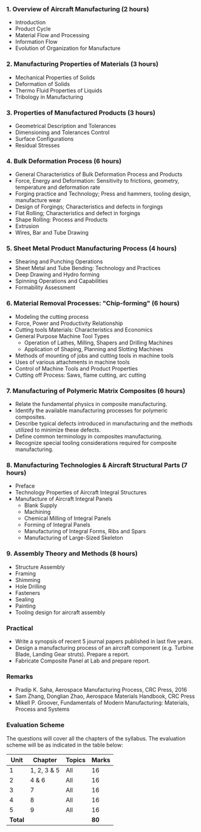 
### 1. Overview of Aircraft Manufacturing (2 hours)

* Introduction
* Product Cycle
* Material Flow and Processing
* Information Flow
* Evolution of Organization for Manufacture

### 2. Manufacturing Properties of Materials (3 hours)

* Mechanical Properties of Solids
* Deformation of Solids
* Thermo Fluid Properties of Liquids
* Tribology in Manufacturing

### 3. Properties of Manufactured Products (3 hours)

* Geometrical Description and Tolerances
* Dimensioning and Tolerances Control
* Surface Configurations
* Residual Stresses

### 4. Bulk Deformation Process (6 hours)

* General Characteristics of Bulk Deformation Process and Products
* Force, Energy and Deformation: Sensitivity to frictions, geometry, temperature and deformation rate
* Forging practice and Technology; Press and hammers, tooling design, manufacture wear
* Design of Forgings; Characteristics and defects in forgings
* Flat Rolling; Characteristics and defect in forgings
* Shape Rolling: Process and Products
* Extrusion
* Wires, Bar and Tube Drawing

### 5. Sheet Metal Product Manufacturing Process (4 hours)

* Shearing and Punching Operations
* Sheet Metal and Tube Bending: Technology and Practices
* Deep Drawing and Hydro forming
* Spinning Operations and Capabilities
* Formability Assessment

### 6. Material Removal Processes: "Chip-forming" (6 hours)

* Modeling the cutting process
* Force, Power and Productivity Relationship
* Cutting tools Materials: Characteristics and Economics
* General Purpose Machine Tool Types
    * Operation of Lathes, Milling, Shapers and Drilling Machines
    * Application of Shaping, Planning and Slotting Machines
* Methods of mounting of jobs and cutting tools in machine tools
* Uses of various attachments in machine tools
* Control of Machine Tools and Product Properties
* Cutting off Process: Saws, flame cutting, arc cutting

### 7. Manufacturing of Polymeric Matrix Composites (6 hours)

* Relate the fundamental physics in composite manufacturing.
* Identify the available manufacturing processes for polymeric composites.
* Describe typical defects introduced in manufacturing and the methods utilized to minimize these defects.
* Define common terminology in composites manufacturing.
* Recognize special tooling considerations required for composite manufacturing.

### 8. Manufacturing Technologies & Aircraft Structural Parts (7 hours)

* Preface
* Technology Properties of Aircraft Integral Structures
* Manufacture of Aircraft Integral Panels
    * Blank Supply
    * Machining
    * Chemical Milling of Integral Panels
    * Forming of Integral Panels
    * Manufacturing of Integral Forms, Ribs and Spars
    * Manufacturing of Large-Sized Skeleton

### 9. Assembly Theory and Methods (8 hours)

* Structure Assembly
* Framing
* Shimming
* Hole Drilling
* Fasteners
* Sealing
* Painting
* Tooling design for aircraft assembly

### Practical

* Write a synopsis of recent 5 journal papers published in last five years.
* Design a manufacturing process of an aircraft component (e.g. Turbine Blade, Landing Gear struts). Prepare a report.
* Fabricate Composite Panel at Lab and prepare report.

### Remarks

* Pradip K. Saha, Aerospace Manufacturing Process, CRC Press, 2016
* Sam Zhang, Donglian Zhao, Aerospace Materials Handbook, CRC Press
* Mikell P. Groover, Fundamentals of Modern Manufacturing: Materials, Process and Systems

### Evaluation Scheme

The questions will cover all the chapters of the syllabus. The evaluation scheme will be as indicated in the table below:

| Unit      | Chapter     | Topics | Marks  |
| --------- | ----------- | ------ | ------ |
| 1         | 1, 2, 3 & 5 | All    | 16     |
| 2         | 4 & 6       | All    | 16     |
| 3         | 7           | All    | 16     |
| 4         | 8           | All    | 16     |
| 5         | 9           | All    | 16     |
| **Total** |             |        | **80** |
